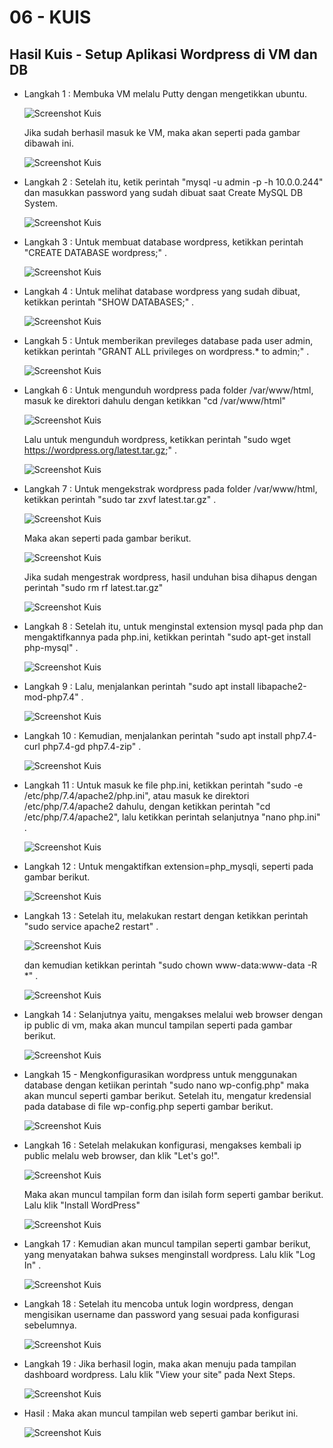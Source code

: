 # 06 - KUIS

## Hasil Kuis - Setup Aplikasi Wordpress di VM dan DB 

- Langkah 1 : Membuka VM melalu Putty dengan mengetikkan ubuntu.

  ![Screenshot Kuis](img/kuis1(1).png)

  Jika sudah berhasil masuk ke VM, maka akan seperti pada gambar dibawah ini.

  ![Screenshot Kuis](img/kuis1(2).png)

- Langkah 2 : Setelah itu, ketik perintah "mysql -u admin -p -h 10.0.0.244" dan masukkan password yang sudah dibuat saat Create MySQL DB System.

  ![Screenshot Kuis](img/kuis1(3).png)

- Langkah 3 : Untuk membuat database wordpress, ketikkan perintah "CREATE DATABASE wordpress;" .

  ![Screenshot Kuis](img/kuis1(4).png)

- Langkah 4 : Untuk melihat database wordpress yang sudah dibuat, ketikkan perintah "SHOW DATABASES;" .

  ![Screenshot Kuis](img/kuis1(5).png)

- Langkah 5 : Untuk memberikan previleges database pada user admin, ketikkan perintah "GRANT ALL privileges on wordpress.* to admin;" .

  ![Screenshot Kuis](img/kuis1(6).png)

- Langkah 6 : Untuk mengunduh wordpress pada folder /var/www/html, masuk ke direktori dahulu dengan ketikkan "cd /var/www/html"

  ![Screenshot Kuis](img/kuis1(7).png)

  Lalu untuk mengunduh wordpress, ketikkan perintah "sudo wget https://wordpress.org/latest.tar.gz;" .

  ![Screenshot Kuis](img/kuis1(8).png)

- Langkah 7 : Untuk mengekstrak wordpress pada folder /var/www/html, ketikkan perintah "sudo tar zxvf latest.tar.gz" .

  ![Screenshot Kuis](img/kuis1(9).png)

  Maka akan seperti pada gambar berikut.

  ![Screenshot Kuis](img/kuis1(10).png)

  Jika sudah mengestrak wordpress, hasil unduhan bisa dihapus dengan perintah "sudo rm rf latest.tar.gz"

  ![Screenshot Kuis](img/kuis1(11).png)

- Langkah 8 : Setelah itu, untuk menginstal extension mysql pada php dan mengaktifkannya pada php.ini, ketikkan perintah "sudo apt-get install php-mysql" .

  ![Screenshot Kuis](img/kuis1(12).png)

- Langkah 9 : Lalu, menjalankan perintah "sudo apt install libapache2-mod-php7.4" .

  ![Screenshot Kuis](img/kuis1(13).png)

- Langkah 10 : Kemudian, menjalankan perintah "sudo apt install php7.4-curl php7.4-gd php7.4-zip" .

  ![Screenshot Kuis](img/kuis1(14).png)

- Langkah 11 : Untuk masuk ke file php.ini, ketikkan perintah "sudo -e /etc/php/7.4/apache2/php.ini", atau masuk ke direktori /etc/php/7.4/apache2 dahulu, dengan ketikkan perintah "cd /etc/php/7.4/apache2", lalu ketikkan perintah selanjutnya "nano php.ini" .

  ![Screenshot Kuis](img/kuis1(15).png)

- Langkah 12 : Untuk mengaktifkan extension=php_mysqli, seperti pada gambar berikut. 

  ![Screenshot Kuis](img/kuis1(16).png)

- Langkah 13 : Setelah itu, melakukan restart dengan ketikkan perintah "sudo service apache2 restart" .

  ![Screenshot Kuis](img/kuis1(17).png)

  dan kemudian ketikkan perintah "sudo chown www-data:www-data -R *" .

  ![Screenshot Kuis](img/kuis1(18).png)

- Langkah 14 : Selanjutnya yaitu, mengakses melalui web browser dengan ip public di vm, maka akan muncul tampilan seperti pada gambar berikut.

  ![Screenshot Kuis](img/kuis1(19).png)
  
- Langkah 15 - Mengkonfigurasikan wordpress untuk menggunakan database dengan ketiikan perintah "sudo nano wp-config.php" maka akan muncul seperti gambar berikut. Setelah itu, mengatur kredensial pada database di file wp-config.php seperti gambar berikut.

  ![Screenshot Kuis](img/kuis1(20).png)

- Langkah 16 : Setelah melakukan konfigurasi, mengakses kembali ip public melalu web browser, dan klik "Let's go!".

  ![Screenshot Kuis](img/kuis1(19).png)

  Maka akan muncul tampilan form dan isilah form seperti gambar berikut. Lalu klik "Install WordPress"

  ![Screenshot Kuis](img/kuis1(21).png)

- Langkah 17 : Kemudian akan muncul tampilan seperti gambar berikut, yang menyatakan bahwa sukses menginstall wordpress. Lalu klik "Log In" .
  
  ![Screenshot Kuis](img/kuis1(22).png)

- Langkah 18 : Setelah itu mencoba untuk login wordpress, dengan mengisikan username dan password yang sesuai pada konfigurasi sebelumnya.

  ![Screenshot Kuis](img/kuis1(23).png)

- Langkah 19 : Jika berhasil login, maka akan menuju pada tampilan dashboard wordpress. Lalu klik "View your site" pada Next Steps.

  ![Screenshot Kuis](img/kuis1(24).png)

- Hasil : Maka akan muncul tampilan web seperti gambar berikut ini.

  ![Screenshot Kuis](img/kuis1(25).png)




